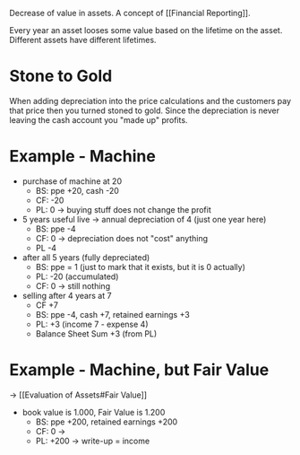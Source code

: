 
Decrease of value in assets. A concept of [[Financial Reporting]].

Every year an asset looses some value based on the lifetime on the asset. Different assets have different lifetimes. 

# Stone to Gold
When adding depreciation into the price calculations and the customers pay that price then you turned stoned to gold. Since the depreciation is never leaving the cash account you "made up" profits.

# Example - Machine 
- purchase of machine at 20
	- BS: ppe +20, cash -20
	- CF: -20
	- PL: 0 -> buying stuff does not change the profit
- 5 years useful live -> annual depreciation of 4 (just one year here)
	- BS: ppe -4
	- CF: 0 -> depreciation does not "cost" anything
	- PL -4 
- after all 5 years (fully depreciated)
	- BS: ppe = 1 (just to mark that it exists, but it is 0 actually)
	- PL: -20 (accumulated)
	- CF: 0 -> still nothing
- selling after 4 years at 7 
	- CF +7
	- BS: ppe -4, cash +7, retained earnings +3
	- PL: +3 (income 7 - expense 4)
	- Balance Sheet Sum +3 (from PL)

# Example - Machine, but Fair Value
-> [[Evaluation of Assets#Fair Value]]

- book value is 1.000, Fair Value is 1.200
	- BS: ppe +200, retained earnings +200
	- CF: 0 -> 
	- PL: +200 -> write-up = income
